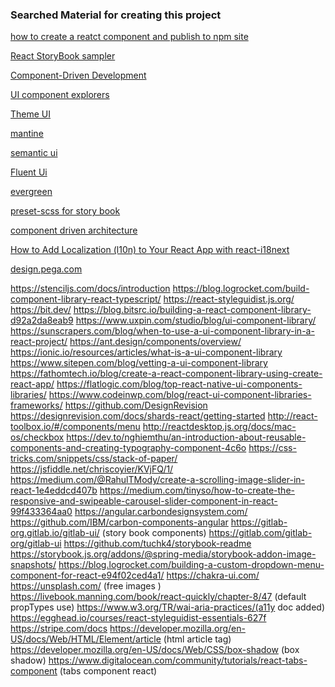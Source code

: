 ### Searched Material for creating this project

[how to create a reatct component and publish to npm site](https://fathomtech.io/blog/create-a-react-component-library-using-create-react-app/)

[React StoryBook sampler](https://stackblitz.com/edit/storybook-kitchen-sink)

[Component-Driven Development](https://www.chromatic.com/blog/component-driven-development/)

[UI component explorers ](https://www.chromatic.com/blog/ui-component-explorers---your-new-favorite-tool/)

[Theme UI](https://theme-ui.com/components/variants)

[mantine](https://mantine.dev/)

[semantic ui](https://react.semantic-ui.com/elements/button/)

[Fluent Ui](https://developer.microsoft.com/en-us/fluentui)

[evergreen](https://evergreen.segment.com/components)

[preset-scss for story book](https://github.com/storybookjs/presets/tree/master/packages/preset-scss)

[component driven architecture](https://www.componentdriven.org/)

[How to Add Localization (l10n) to Your React App with react-i18next](https://www.freecodecamp.org/news/how-to-add-localization-to-your-react-app/)

[design.pega.com](https://design.pega.com/design/getting-started/)


https://stenciljs.com/docs/introduction
https://blog.logrocket.com/build-component-library-react-typescript/
https://react-styleguidist.js.org/
https://bit.dev/
https://blog.bitsrc.io/building-a-react-component-library-d92a2da8eab9
https://www.uxpin.com/studio/blog/ui-component-library/
https://sunscrapers.com/blog/when-to-use-a-ui-component-library-in-a-react-project/
https://ant.design/components/overview/
https://ionic.io/resources/articles/what-is-a-ui-component-library
https://www.sitepen.com/blog/vetting-a-ui-component-library
https://fathomtech.io/blog/create-a-react-component-library-using-create-react-app/
https://flatlogic.com/blog/top-react-native-ui-components-libraries/
https://www.codeinwp.com/blog/react-ui-component-libraries-frameworks/
https://github.com/DesignRevision
https://designrevision.com/docs/shards-react/getting-started
http://react-toolbox.io/#/components/menu
http://reactdesktop.js.org/docs/mac-os/checkbox
https://dev.to/nghiemthu/an-introduction-about-reusable-components-and-creating-typography-component-4c6o
https://css-tricks.com/snippets/css/stack-of-paper/
https://jsfiddle.net/chriscoyier/KVjFQ/1/
https://medium.com/@RahulTMody/create-a-scrolling-image-slider-in-react-1e4eddcd407b
https://medium.com/tinyso/how-to-create-the-responsive-and-swipeable-carousel-slider-component-in-react-99f433364aa0
https://angular.carbondesignsystem.com/
https://github.com/IBM/carbon-components-angular
https://gitlab-org.gitlab.io/gitlab-ui/ (story book components)
https://gitlab.com/gitlab-org/gitlab-ui
https://github.com/tuchk4/storybook-readme
https://storybook.js.org/addons/@spring-media/storybook-addon-image-snapshots/
https://blog.logrocket.com/building-a-custom-dropdown-menu-component-for-react-e94f02ced4a1/
https://chakra-ui.com/
https://unsplash.com/ (free images )
https://livebook.manning.com/book/react-quickly/chapter-8/47 (default propTypes use)
https://www.w3.org/TR/wai-aria-practices/(a11y doc added)
https://egghead.io/courses/react-styleguidist-essentials-627f
https://stripe.com/docs
https://developer.mozilla.org/en-US/docs/Web/HTML/Element/article (html article tag)
https://developer.mozilla.org/en-US/docs/Web/CSS/box-shadow (box shadow)
https://www.digitalocean.com/community/tutorials/react-tabs-component (tabs component react)
